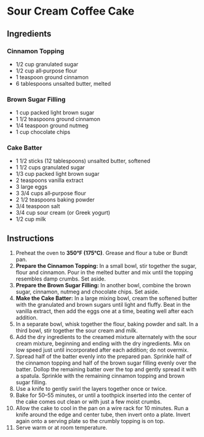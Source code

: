 # Sour Cream Coffee Cake

## Ingredients

### Cinnamon Topping

- 1/2 cup granulated sugar  
- 1/2 cup all‑purpose flour  
- 1 teaspoon ground cinnamon  
- 6 tablespoons unsalted butter, melted  

### Brown Sugar Filling

- 1 cup packed light brown sugar  
- 1 1/2 teaspoons ground cinnamon  
- 1/4 teaspoon ground nutmeg  
- 1 cup chocolate chips  

### Cake Batter

- 1 1/2 sticks (12 tablespoons) unsalted butter, softened  
- 1 1/2 cups granulated sugar  
- 1/3 cup packed light brown sugar  
- 2 teaspoons vanilla extract  
- 3 large eggs  
- 3 3/4 cups all‑purpose flour  
- 2 1/2 teaspoons baking powder  
- 3/4 teaspoon salt  
- 3/4 cup sour cream (or Greek yogurt)  
- 1/2 cup milk  

## Instructions

1. Preheat the oven to **350°F (175°C)**. Grease and flour a tube or Bundt pan.  
2. **Prepare the Cinnamon Topping:** In a small bowl, stir together the sugar, flour and cinnamon. Pour in the melted butter and mix until the topping resembles damp crumbs. Set aside.  
3. **Prepare the Brown Sugar Filling:** In another bowl, combine the brown sugar, cinnamon, nutmeg and chocolate chips. Set aside.  
4. **Make the Cake Batter:** In a large mixing bowl, cream the softened butter with the granulated and brown sugars until light and fluffy. Beat in the vanilla extract, then add the eggs one at a time, beating well after each addition.  
5. In a separate bowl, whisk together the flour, baking powder and salt. In a third bowl, stir together the sour cream and milk.  
6. Add the dry ingredients to the creamed mixture alternately with the sour cream mixture, beginning and ending with the dry ingredients. Mix on low speed just until incorporated after each addition; do not overmix.  
7. Spread half of the batter evenly into the prepared pan. Sprinkle half of the cinnamon topping and half of the brown sugar filling evenly over the batter. Dollop the remaining batter over the top and gently spread it with a spatula. Sprinkle with the remaining cinnamon topping and brown sugar filling.  
8. Use a knife to gently swirl the layers together once or twice.  
9. Bake for 50–55 minutes, or until a toothpick inserted into the center of the cake comes out clean or with just a few moist crumbs.  
10. Allow the cake to cool in the pan on a wire rack for 10 minutes. Run a knife around the edge and center tube, then invert onto a plate. Invert again onto a serving plate so the crumbly topping is on top.  
11. Serve warm or at room temperature.